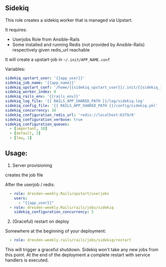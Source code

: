 ## Sidekiq

This role creates a sidekiq worker that is managed via Upstart.

It requires:

* Userjobs Role from Ansible-Rails
* Some installed and running Redis (not provided by Ansible-Rails) respectively given redis_url reachable

It will create a upstart-job in ``~/.init/APP_NAME.conf``

Variables:

```yaml
sidekiq_upstart_user: '{{app_user}}'
sidekiq_job_name: '{{app_name}}'
sidekiq_upstart_conf: '/home/{{sidekiq_upstart_user}}/.init/{{sidekiq_job_name}}.conf'
sidekiq_worker_index: 0
sidekiq_rails_env: '{{rails_env}}'
sidekiq_log_file: '{{ RAILS_APP_SHARED_PATH }}/log/sidekiq.log'
sidekiq_config_file: '{{ RAILS_APP_SHARED_PATH }}/config/sidekiq.yml'
sidekiq_concurrency: 10
sidekiq_configuration_redis_url: 'redis://localhost:6379/0'
sidekiq_configuration_verbose: true
sidekiq_configuration_queues:
  - [important, 10]
  - [default, 2]
  - [low, 1]
```

## Usage:

1. Server provisioning

creates the job file

After the userjob / redis:

```yaml
  - role: dresden-weekly.Rails/upstart/userjobs
    users:
      - "{{app_user}}"
  - role: dresden-weekly.Rails/rails/jobs/sidekiq
    sidekiq_configuration_concurrency: 5
```

2. (Graceful) restart on deploy

Somewhere at the beginning of your deployment:

```yaml
  - role: dresden-weekly.rails/rails/jobs/sidekiq/restart
```

This will trigger a graceful shutdown. Sidekiq won't take any new jobs from this point.
At the end of the deployment a complete restart with service handlers is executed.

